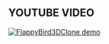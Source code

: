 ## YOUTUBE VIDEO

[![FlappyBird3DClone demo](http://img.youtube.com/vi/s2bPkMrFEgA/maxresdefault.jpg)](https://youtube.com/s2bPkMrFEgA "FlappyBird3DClone demo")
